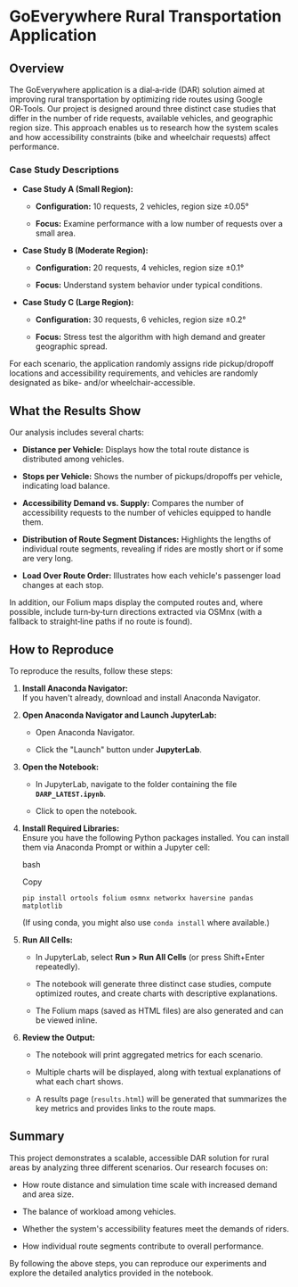 GoEverywhere Rural Transportation Application
=============================================

Overview
--------

The GoEverywhere application is a dial‑a‑ride (DAR) solution aimed at improving rural transportation by optimizing ride routes using Google OR‑Tools. Our project is designed around three distinct case studies that differ in the number of ride requests, available vehicles, and geographic region size. This approach enables us to research how the system scales and how accessibility constraints (bike and wheelchair requests) affect performance.

### Case Study Descriptions

-   **Case Study A (Small Region):**

    -   **Configuration:** 10 requests, 2 vehicles, region size ±0.05°

    -   **Focus:** Examine performance with a low number of requests over a small area.

-   **Case Study B (Moderate Region):**

    -   **Configuration:** 20 requests, 4 vehicles, region size ±0.1°

    -   **Focus:** Understand system behavior under typical conditions.

-   **Case Study C (Large Region):**

    -   **Configuration:** 30 requests, 6 vehicles, region size ±0.2°

    -   **Focus:** Stress test the algorithm with high demand and greater geographic spread.

For each scenario, the application randomly assigns ride pickup/dropoff locations and accessibility requirements, and vehicles are randomly designated as bike- and/or wheelchair-accessible.

What the Results Show
---------------------

Our analysis includes several charts:

-   **Distance per Vehicle:** Displays how the total route distance is distributed among vehicles.

-   **Stops per Vehicle:** Shows the number of pickups/dropoffs per vehicle, indicating load balance.

-   **Accessibility Demand vs. Supply:** Compares the number of accessibility requests to the number of vehicles equipped to handle them.

-   **Distribution of Route Segment Distances:** Highlights the lengths of individual route segments, revealing if rides are mostly short or if some are very long.

-   **Load Over Route Order:** Illustrates how each vehicle's passenger load changes at each stop.

In addition, our Folium maps display the computed routes and, where possible, include turn‑by‑turn directions extracted via OSMnx (with a fallback to straight‑line paths if no route is found).

How to Reproduce
----------------

To reproduce the results, follow these steps:

1.  **Install Anaconda Navigator:**\
    If you haven't already, download and install Anaconda Navigator.

2.  **Open Anaconda Navigator and Launch JupyterLab:**

    -   Open Anaconda Navigator.

    -   Click the "Launch" button under **JupyterLab**.

3.  **Open the Notebook:**

    -   In JupyterLab, navigate to the folder containing the file **`DARP_LATEST.ipynb`**.

    -   Click to open the notebook.

4.  **Install Required Libraries:**\
    Ensure you have the following Python packages installed. You can install them via Anaconda Prompt or within a Jupyter cell:

    bash

    Copy

    `pip install ortools folium osmnx networkx haversine pandas matplotlib`

    (If using conda, you might also use `conda install` where available.)

5.  **Run All Cells:**

    -   In JupyterLab, select **Run > Run All Cells** (or press Shift+Enter repeatedly).

    -   The notebook will generate three distinct case studies, compute optimized routes, and create charts with descriptive explanations.

    -   The Folium maps (saved as HTML files) are also generated and can be viewed inline.

6.  **Review the Output:**

    -   The notebook will print aggregated metrics for each scenario.

    -   Multiple charts will be displayed, along with textual explanations of what each chart shows.

    -   A results page (`results.html`) will be generated that summarizes the key metrics and provides links to the route maps.

Summary
-------

This project demonstrates a scalable, accessible DAR solution for rural areas by analyzing three different scenarios. Our research focuses on:

-   How route distance and simulation time scale with increased demand and area size.

-   The balance of workload among vehicles.

-   Whether the system's accessibility features meet the demands of riders.

-   How individual route segments contribute to overall performance.

By following the above steps, you can reproduce our experiments and explore the detailed analytics provided in the notebook.